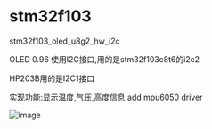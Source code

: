 # stm32f103
stm32f103_oled_u8g2_hw_i2c

OLED 0.96 使用I2C接口,用的是stm32f103c8t6的i2c2

HP203B用的是I2C1接口

实现功能:显示温度,气压,高度信息
add mpu6050 driver

![image](https://user-images.githubusercontent.com/17819126/236109770-64325d71-4079-49ec-9ebc-e1bbd39f2fcf.png)
